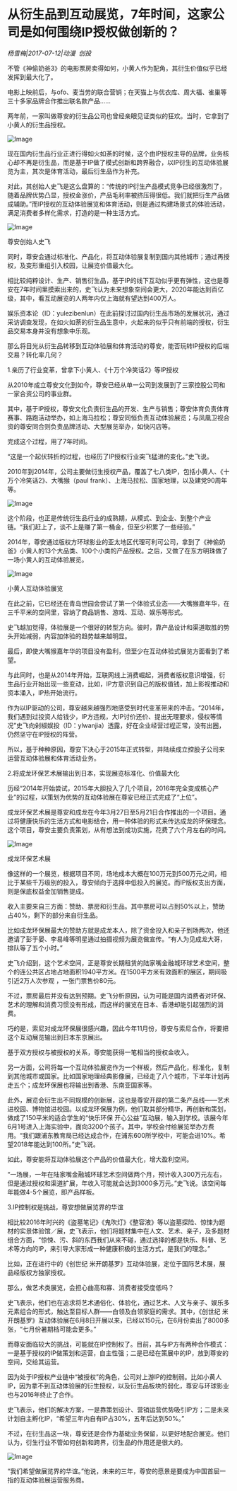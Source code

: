 # 从衍生品到互动展览，7年时间，这家公司是如何围绕IP授权做创新的？

*​杨雪梅|2017-07-12|动漫 
                                                创投*

不管《神偷奶爸3》的电影票房卖得如何，小黄人作为配角，其衍生价值似乎已经发挥到最大化了。

电影上映前后，与ofo、麦当劳的联合营销；在天猫上与优衣库、周大福、雀巢等三十多家品牌合作推出联名款产品……

两年前，一家叫做尊安的衍生品公司也曾经亲眼见证类似的狂欢。当时，它拿到了小黄人的衍生品授权。

![Image](http://si1.go2yd.com/get-image/0F7NoqVSPR2)

现在国内衍生品行业正进行得如火如荼的时候，这个由IP授权主导的品牌，业务核心却不再是衍生品，而是基于IP做了模式创新和跨界融合，以IP衍生的互动体验展览为主，其次是体育活动，最后衍生品作为补充。

对此，其创始人史飞是这么盘算的：“传统的IP衍生产品模式竞争已经很激烈了，随着品牌优势凸显，授权金涨价，产品毛利率被挤压得很低。我们就把衍生产品做成辅助。”而IP授权的互动体验展览和体育活动，则是通过构建场景式的体验活动，满足消费者多样化需求，打造的是一种生活方式。

![Image](http://si1.go2yd.com/get-image/0F7NorpVtIm)

尊安创始人史飞

同时，尊安会通过标准化、产品化，将互动体验展复制到国内其他城市；通过再授权，及变形重组引入校园，让展览价值最大化。

相比较纯粹设计、生产、销售衍生品，基于IP的线下互动似乎更有弹性，这也是尊安在7年时间里摸索出来的，史飞认为未来想象空间会更大，2020年能达到百亿级，其中，看互动展览的人两年内仅上海就有望达到400万人。

娱乐资本论（ID：yulezibenlun）在此前探讨过国内衍生品市场的发展状况，通过采访调查发现，在如火如荼的衍生品生意中，火起来的似乎只有前端的授权，衍生品交易本身并没有想象中乐观。

那么将目光从衍生品转移到互动体验展和体育活动的尊安，能否玩转IP授权的后端交易？转化率几何？

1.亲历了行业变革，曾拿下小黄人、《十万个冷笑话2》等IP授权

从2010年成立尊安文化到如今，尊安已经从单一公司到发展到了三家控股公司和一家合资公司的事业群。

其中，基于IP授权，尊安文化负责衍生品的开发、生产与销售；尊安体育负责体育赛事、路跑活动举办，如上海马拉松；尊安同恒负责互动体验展览；与凤凰卫视合资的尊安同合则负责品牌活动、大型展览举办，如快闪店等。

完成这个过程，用了7年时间。

“这是一个起伏转折的过程，也经历了IP授权行业突飞猛进的变化。”史飞说。

2010年到2014年，公司主要做衍生授权产品，覆盖了七八类IP，包括小黄人、《十万个冷笑话2》、大嘴猴（paul frank）、上海马拉松、国家地理，以及建党90周年等。

![Image](http://si1.go2yd.com/get-image/0F7NonyZWwi)

这个阶段，也正是传统衍生品行业的成熟期，从模式、到企业、到整个产业链。“我们赶上了，谈不上是赚了第一桶金，但至少积累了一些经验。”

2014年，尊安通过版权方环球影业的亚太地区代理可利可公司，拿到了《神偷奶爸》小黄人的13个大品类、100个小类的产品授权。之后，又做了在东方明珠做了一场小黄人的互动体验展览。

![Image](http://si1.go2yd.com/get-image/0F7NomR2i3s)

小黄人互动体验展览

在此之前，它已经还在青岛世园会尝试了第一个体验式业态——大嘴猴嘉年华，在三千平米的空间里，容纳了商品销售、游戏、互动、娱乐等形式。

史飞越加觉得，体验展是一个很好的转型方向。彼时，靠产品设计和渠道取胜的势头开始减弱，内容加体验的趋势越来越明显。

最后，即使大嘴猴嘉年华的项目没有盈利，但至少在互动体验式展览方面看到了希望。

与此同时，也是从2014年开始，互联网线上消费崛起，消费者版权意识增强，衍生品行业开始出现一些变动，比如，IP方意识到自己的版权值钱，加上影视推动和资本涌入，IP热开始流行。

作为以IP驱动的公司，尊安越来越强烈地感受到时代变革带来的冲击。“2014年，我们遇到过投资人给钱少，IP方违规，大IP讨价还价、提出无理要求，侵权等情况”史飞向剁椒娱投（ID：ylwanjia）透露，好在企业经营过程正常，没有出圈，仍然坚守在IP授权的阵营。

所以，基于种种原因，尊安下决心于2015年正式转型，并陆续成立控股子公司来运营互动体验展和体育活动业务。

2.将成龙环保艺术展输出到日本，实现展览标准化、价值最大化

历经“2014年开始尝试，2015年大胆投入了几个项目，2016年完全变成核心产业”的过程，以策划为优势的互动体验展在尊安已经正式完成了“上位”。

成龙环保艺术展是尊安和成龙在今年3月27日至5月21日合作推出的一个项目。通过将健康快乐的生活方式和电影结合，用一种体验的形式来传达成龙的环保理念。这个项目，尊安主要负责策划，从有想法到成功实施，花费了六个月左右的时间。

![Image](http://si1.go2yd.com/get-image/0F7NoiwuL4K)

成龙环保艺术展

像这样的一个展览，根据项目不同，场地成本大概在100万元到500万元之间，相比于某些千万级别的投入，尊安倾向于选择中低投入的展览。而IP版权支出方面，则是保底权益金加销售提成。

收入主要来自三方面：赞助、票房和衍生品。其中票房可以占到50%以上，赞助占40%，剩下的部分来自衍生品。

比如成龙环保展最大的赞助方就是成龙本人，除了资金投入和亲子到场两次，他还邀请了彭于晏、李易峰等明星通过拍摄视频为展览做宣传。“有人为见成龙大哥，排队等了五个小时。”

史飞介绍到，这个艺术空间，正是尊安长期租赁的陆家嘴金融城环球艺术空间，整个的连公共区占地占地面积1940平方米。在1500平方米有效面积的展区，期间吸引近2万人次参观 ，一张门票售价80元。

不过，票房最后并没有达到预期。史飞分析原因，认为可能是国内消费者对环保、艺术的理解和消费习惯没有形成，而这样的展览在日本、香港却能引起强烈的消费。

巧的是，索尼对成龙环保展很感兴趣，因此今年11月份，尊安与索尼合作，将要把这个互动展览输出到日本东京展出。

基于双方授权与被授权的关系，尊安能获得一笔相当的授权金收入。

另一方面，公司将每一个互动体验展览作为一个样板，然后产品化，标准化，复制到其他城市或国家。比如国家地理经典影像展，已经走了八个城市，下半年计划再走五个；成龙环保展也将输出到香港、东南亚国家等。

此外，展览会衍生出不同规模的创新展，这也是尊安开辟的第二条产品线——艺术进校园、博物馆进校园。以成龙环保展为例，他们取其部分精华，再创新和策划，做成了150平米的适合学生的“快乐环保 开心公益”互动展，输入到学校。该展今年6月1号进入上海实验中，面向3200个孩子。其中，学校会付给展览举办方费用。“我们跟浦东教育局已经达成合作，在浦东600所学校中，可能会进10%。希望2018年能达到100所。”史飞说。

如此，尊安能将互动体验展这个产品的价值最大化，增大盈利空间。

“一场展，一年在陆家嘴金融城环球艺术空间做两个月，预计收入300万元左右，但是通过授权和渠道扩展，年收入可能就会达到3000多万元。”史飞说。该空间每年能做4-5个展览，即产品样板。

3.IP控制权是挑战，尊安想做展览界的华谊

相比较2016年时兴的《盗墓笔记》《鬼吹灯》《整容液》等以盗墓探险、惊悚为题材的实景体验馆／展，史飞表示，他们将题材集中在人文、艺术、亲子，及多题材组合方面，“惊悚、污、斜的东西我们从来不碰，通过选择的都是快乐、科普、艺术等方向的IP，来引导大家形成一种健康积极的生活方式，是我们的理念。”

比如，正在进行中的《创世纪 米开朗基罗》互动体验展，定位于国际艺术展，展品经版权方独家授权。

那么，做艺术类展览，会担心曲高和寡、消费者接受度低吗？

史飞表示，他们也在追求将艺术通俗化、体验化，通过艺术、人文与亲子、娱乐多元素组合的形式，触达至目标人群——白领及白领家庭的需求。其中，《创世纪 米开朗基罗》互动体验展在6月8日开展以来，已经以150元，在6月份卖出了8000多张，“七月份暑期档可能会更多。”

而尊安面临较大的挑战，可能就在IP控制权了。目前，其与IP方有两种合作模式：一是基于授权的IP做策划和运营，自主性强；二是已经在策展中的IP，放到尊安的空间，交给其运营。

因为处于IP授权产业链中“被授权”的角色，公司对上游IP的控制弱。比如小黄人IP，因为拿不到互动体验展的衍生授权，以及衍生品板块的弱化，尊安与环球影业也与2016年终止了合作。

史飞表示，他们的解决方案，一是靠策划设计、营销运营优势吸引IP方；二是未来计划自主孵化IP，“希望三年内自有IP占30%，五年后达到50%。”

不过，在衍生品这一块，尊安还是会作为基础业务保留，以更好地配合展览。他们认为，衍生行业不管如何创新和跨界，衍生品的作用还是很大的。

![Image](http://si1.go2yd.com/get-image/0F7NocWZNmS)

“我们希望做展览界的华谊。”他说，未来的三年，尊安的愿景是要成为中国首屈一指的互动体验展运营服务商。

